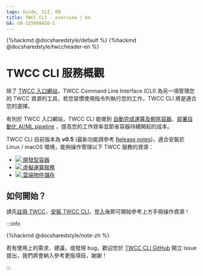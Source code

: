 ```yaml
---
tags: Guide, CLI, EN
title: TWCC CLI - overview | en
GA: UA-155999456-1
---
```


{%hackmd @docsharedstyle/default %}
{%hackmd @docsharedstyle/twccheader-en %}


# TWCC CLI 服務概觀

除了 [TWCC 入口網站](https://www.twcc.ai/)，TWCC Command Line Interface (CLI) 為另一項管理您的 TWCC 資源的工具，若您習慣使用指令列執行您的工作，TWCC CLI 將是適合您的選擇。

有別於 TWCC 入口網站，TWCC CLI 能做到 [自動完成運算及刪除容器](https://man.twcc.ai/@twccdocs/howto-cli-ccs-automate-compute-delete-with-twccli-zh)、[部署自動化 AI/ML pipeline](https://man.twcc.ai/@twccdocs/howto-cli-ccs-deploy-auto-aiml-pipeline-zh) ，提高您的工作效率並節省容器持續開起的成本。

TWCC CLI 目前版本為 **v0.5** (最新功能請參考 [Release notes](https://github.com/twcc/TWCC-CLI/tree/v0.5#index))，適合安裝於 Linux / macOS 環境，能夠操作管理以下 TWCC 服務的資源：

- [![](https://cos.twcc.ai/SYS-MANUAL/uploads/upload_0b81080da8a39866cd1e0aa0471e9552.png) 開發型容器](https://man.twcc.ai/@twccdocs/guide-cli-ccs-zh)
- [![](https://cos.twcc.ai/SYS-MANUAL/uploads/upload_af58322eb82b649d1f29aca1f201a117.png) 虛擬運算服務](https://man.twcc.ai/@twccdocs/guide-cli-vcs-zh)
- [ ![](https://cos.twcc.ai/SYS-MANUAL/uploads/upload_a798c7edb1b5032ecf92265a3150a7ec.png) 雲端物件儲存](https://man.twcc.ai/@twccdocs/guide-cli-cos-zh)

## 如何開始？

請先[註冊 TWCC](https://man.twcc.ai/@twccdocs/S1v-UAi6V?type=view)，[安裝 TWCC CLI](https://man.twcc.ai/@twccdocs/guide-cli-install-linux-zh)，[登入](https://man.twcc.ai/@twccdocs/guide-cli-signin-zh)後即可開始參考上方手冊操作資源！


:::info

{%hackmd @docsharedstyle/note-zh %}

若有使用上的需求、建議，或發現 bug，歡迎您於 [<ins>TWCC CLI GitHub</ins>](https://github.com/twcc/TWCC-CLI/issues) 開立 issue 提出，我們將會納入參考更版項目，謝謝！

:::

